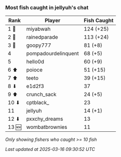 ### Most fish caught in jellyuh's chat
| Rank | Player | Fish Caught |
|------|--------|-----------|
| 1 🥇  | miyabwah  | 124 (+25) |
| 2 🥈  | rainedparade  | 113 (+24) |
| 3 🥉  | goopy777  | 81 (+8) |
| 4  | pompadourdelinquent  | 68 (+5) |
| 5  | hello0d  | 60 (+9) |
| 6 ⬆ | poioce  | 51 (+15) |
| 7 ⬆ | teeto  | 39 (+15) |
| 8 ⬇ | e1d2f3  | 37 |
| 9 ⬆ | crunch_sack  | 24 (+5) |
| 10 ⬇ | cptblack_  | 23 |
| 11  | jellyuh  | 14 (+1) |
| 12 ⬇ | pxxchy_dreams  | 13 |
| 13 🆕 | wombatbrownies  | 11 |

_Only showing fishers who caught >= 10 fish_

_Last updated at 2025-03-16 09:30:52 UTC_